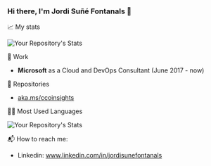 ### Hi there, I'm Jordi Suñé Fontanals 👋


📈 My stats

![Your Repository's Stats](https://github-readme-stats.vercel.app/api?username=josunefon&show_icons=true)


👕 Work

- **Microsoft** as a Cloud and DevOps Consultant (June 2017 - now)




🚀 Repositories

- [aka.ms/ccoinsights](https://github.com/Azure/ccodashboard)


👨‍💻 Most Used Languages

![Your Repository's Stats](https://github-readme-stats.vercel.app/api/top-langs/?username=josunefon)



📬 How to reach me:

- Linkedin: www.linkedin.com/in/jordisunefontanals




<!--
**josunefon/josunefon** is a ✨ _special_ ✨ repository because its `README.md` (this file) appears on your GitHub profile.

Here are some ideas to get you started:

- 🔭 I’m currently working on ...
- 🌱 I’m currently learning ...
- 👯 I’m looking to collaborate on ...
- 🤔 I’m looking for help with ...
- 💬 Ask me about ...
- 📫 How to reach me: ...
- 😄 Pronouns: ...
- ⚡ Fun fact: ...
-->
